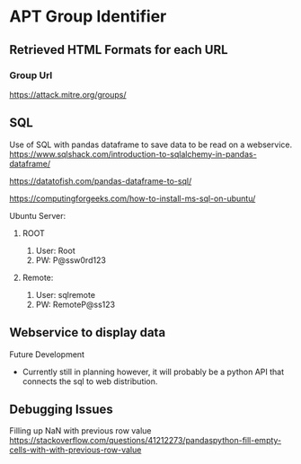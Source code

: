 # APT Group Identifier

## Retrieved HTML Formats for each URL

### Group Url

<https://attack.mitre.org/groups/>

## SQL

Use of SQL with pandas dataframe to save data to be read on a webservice.
<https://www.sqlshack.com/introduction-to-sqlalchemy-in-pandas-dataframe/>

<https://datatofish.com/pandas-dataframe-to-sql/>

<https://computingforgeeks.com/how-to-install-ms-sql-on-ubuntu/>

Ubuntu Server:

1. ROOT

   1. User: Root
   2. PW: P@ssw0rd123

2. Remote:
   1. User: sqlremote
   2. PW: RemoteP@ss123

## Webservice to display data

Future Development

- Currently still in planning however, it will probably be a python API that connects the sql to web distribution.

## Debugging Issues

Filling up NaN with previous row value
<https://stackoverflow.com/questions/41212273/pandaspython-fill-empty-cells-with-with-previous-row-value>
